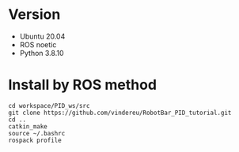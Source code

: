 # Version
- Ubuntu 20.04
- ROS noetic
- Python 3.8.10

# Install by ROS method
```
cd workspace/PID_ws/src
git clone https://github.com/vindereu/RobotBar_PID_tutorial.git
cd ..
catkin_make
source ~/.bashrc
rospack profile
```
